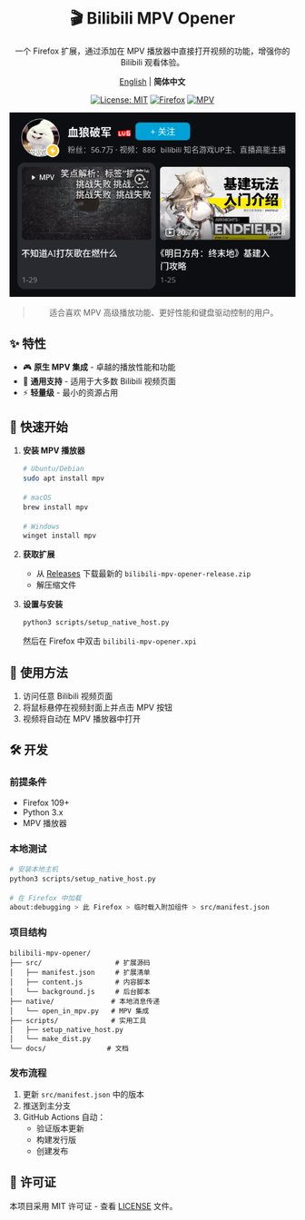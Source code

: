<div align="center">

# 🎬 Bilibili MPV Opener

一个 Firefox 扩展，通过添加在 MPV 播放器中直接打开视频的功能，增强你的 Bilibili 观看体验。

[English](../README.md) | **简体中文**

[![License: MIT](https://img.shields.io/badge/License-MIT-yellow.svg)](https://opensource.org/licenses/MIT)
[![Firefox](https://img.shields.io/badge/Firefox-109%2B-FF7139)](https://www.mozilla.org/firefox/new/)
[![MPV](https://img.shields.io/badge/MPV-Latest-7B68EE)](https://mpv.io)

![截图](../docs/images/screenshot.png)

> 适合喜欢 MPV 高级播放功能、更好性能和键盘驱动控制的用户。

</div>

## ✨ 特性

- 🎮 **原生 MPV 集成** - 卓越的播放性能和功能
- 🎯 **通用支持** - 适用于大多数 Bilibili 视频页面
- ⚡ **轻量级** - 最小的资源占用

## 🚀 快速开始

1. **安装 MPV 播放器**

   ```bash
   # Ubuntu/Debian
   sudo apt install mpv
   
   # macOS
   brew install mpv
   
   # Windows
   winget install mpv
   ```

2. **获取扩展**
   - 从 [Releases](https://github.com/Ezer015/bilibili-mpv-opener/releases) 下载最新的 `bilibili-mpv-opener-release.zip`
   - 解压缩文件

3. **设置与安装**

   ```bash
   python3 scripts/setup_native_host.py
   ```

   然后在 Firefox 中双击 `bilibili-mpv-opener.xpi`

## 📖 使用方法

1. 访问任意 Bilibili 视频页面
2. 将鼠标悬停在视频封面上并点击 MPV 按钮
3. 视频将自动在 MPV 播放器中打开

## 🛠️ 开发

### 前提条件

- Firefox 109+
- Python 3.x
- MPV 播放器

### 本地测试

```bash
# 安装本地主机
python3 scripts/setup_native_host.py

# 在 Firefox 中加载
about:debugging > 此 Firefox > 临时载入附加组件 > src/manifest.json
```

### 项目结构

```
bilibili-mpv-opener/
├── src/                  # 扩展源码
│   ├── manifest.json     # 扩展清单
│   ├── content.js        # 内容脚本
│   └── background.js     # 后台脚本
├── native/              # 本地消息传递
│   └── open_in_mpv.py   # MPV 集成
├── scripts/             # 实用工具
│   ├── setup_native_host.py
│   └── make_dist.py
└── docs/               # 文档
```

### 发布流程

1. 更新 `src/manifest.json` 中的版本
2. 推送到主分支
3. GitHub Actions 自动：
   - 验证版本更新
   - 构建发行版
   - 创建发布

## 📄 许可证

本项目采用 MIT 许可证 - 查看 [LICENSE](../LICENSE) 文件。
